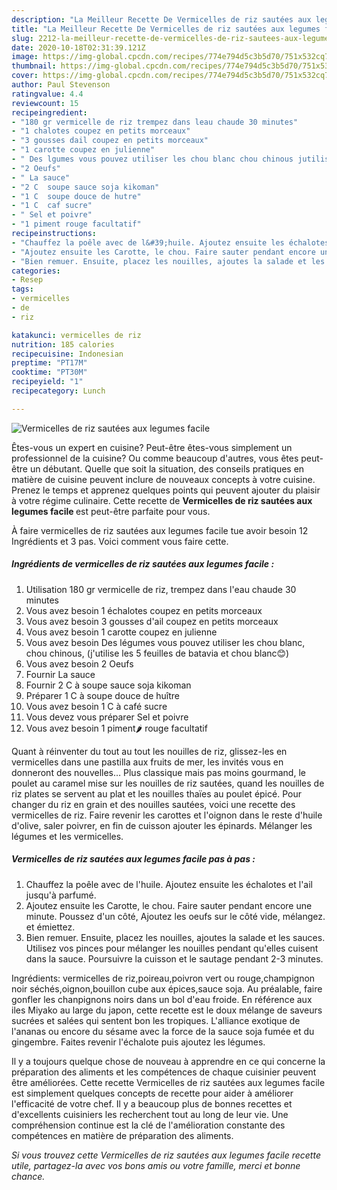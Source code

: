 ```yaml
---
description: "La Meilleur Recette De Vermicelles de riz sautées aux legumes facile"
title: "La Meilleur Recette De Vermicelles de riz sautées aux legumes facile"
slug: 2212-la-meilleur-recette-de-vermicelles-de-riz-sautees-aux-legumes-facile
date: 2020-10-18T02:31:39.121Z
image: https://img-global.cpcdn.com/recipes/774e794d5c3b5d70/751x532cq70/vermicelles-de-riz-sautees-aux-legumes-facile-photo-principale-de-la-recette.jpg
thumbnail: https://img-global.cpcdn.com/recipes/774e794d5c3b5d70/751x532cq70/vermicelles-de-riz-sautees-aux-legumes-facile-photo-principale-de-la-recette.jpg
cover: https://img-global.cpcdn.com/recipes/774e794d5c3b5d70/751x532cq70/vermicelles-de-riz-sautees-aux-legumes-facile-photo-principale-de-la-recette.jpg
author: Paul Stevenson
ratingvalue: 4.4
reviewcount: 15
recipeingredient:
- "180 gr vermicelle de riz trempez dans leau chaude 30 minutes"
- "1 chalotes coupez en petits morceaux"
- "3 gousses dail coupez en petits morceaux"
- "1 carotte coupez en julienne"
- " Des lgumes vous pouvez utiliser les chou blanc chou chinous jutilise les 5 feuilles de batavia et chou blanc"
- "2 Oeufs"
- " La sauce"
- "2 C  soupe sauce soja kikoman"
- "1 C  soupe douce de hutre"
- "1 C  caf sucre"
- " Sel et poivre"
- "1 piment rouge facultatif"
recipeinstructions:
- "Chauffez la poêle avec de l&#39;huile. Ajoutez ensuite les échalotes et l&#39;ail jusqu&#39;à parfumé."
- "Ajoutez ensuite les Carotte, le chou. Faire sauter pendant encore une minute. Poussez d&#39;un côté, Ajoutez les oeufs sur le côté vide, mélangez. et émiettez."
- "Bien remuer. Ensuite, placez les nouilles, ajoutes la salade et les sauces. Utilisez vos pinces pour mélanger les nouilles pendant qu&#39;elles cuisent dans la sauce. Poursuivre la cuisson et le sautage pendant 2-3 minutes."
categories:
- Resep
tags:
- vermicelles
- de
- riz

katakunci: vermicelles de riz 
nutrition: 185 calories
recipecuisine: Indonesian
preptime: "PT17M"
cooktime: "PT30M"
recipeyield: "1"
recipecategory: Lunch

---
```



![Vermicelles de riz sautées aux legumes facile](https://img-global.cpcdn.com/recipes/774e794d5c3b5d70/751x532cq70/vermicelles-de-riz-sautees-aux-legumes-facile-photo-principale-de-la-recette.jpg)

Êtes-vous un expert en cuisine? Peut-être êtes-vous simplement un professionnel de la cuisine? Ou comme beaucoup d'autres, vous êtes peut-être un débutant. Quelle que soit la situation, des conseils pratiques en matière de cuisine peuvent inclure de nouveaux concepts à votre cuisine. Prenez le temps et apprenez quelques points qui peuvent ajouter du plaisir à votre régime culinaire. Cette recette de <strong> Vermicelles de riz sautées aux legumes facile </strong> est peut-être parfaite pour vous.

<!--inarticleads1-->

À faire vermicelles de riz sautées aux legumes facile tue avoir besoin 12 Ingrédients et 3 pas. Voici comment vous faire cette.

##### Ingrédients de vermicelles de riz sautées aux legumes facile :

1. Utilisation 180 gr vermicelle de riz, trempez dans l&#39;eau chaude 30 minutes
1. Vous avez besoin 1 échalotes coupez en petits morceaux
1. Vous avez besoin 3 gousses d&#39;ail coupez en petits morceaux
1. Vous avez besoin 1 carotte coupez en julienne
1. Vous avez besoin  Des légumes vous pouvez utiliser les chou blanc, chou chinous, (j&#39;utilise les 5 feuilles de batavia et chou blanc😊)
1. Vous avez besoin 2 Oeufs
1. Fournir  La sauce
1. Fournir 2 C à soupe sauce soja kikoman
1. Préparer 1 C à soupe douce de huître
1. Vous avez besoin 1 C à café sucre
1. Vous devez vous préparer  Sel et poivre
1. Vous avez besoin 1 piment🌶 rouge facultatif


Quant à réinventer du tout au tout les nouilles de riz, glissez-les en vermicelles dans une pastilla aux fruits de mer, les invités vous en donneront des nouvelles… Plus classique mais pas moins gourmand, le poulet au caramel mise sur les nouilles de riz sautées, quand les nouilles de riz plates se servent au plat et les nouilles thaïes au poulet épicé. Pour changer du riz en grain et des nouilles sautées, voici une recette des vermicelles de riz. Faire revenir les carottes et l&#39;oignon dans le reste d&#39;huile d&#39;olive, saler poivrer, en fin de cuisson ajouter les épinards. Mélanger les légumes et les vermicelles. 

<!--inarticleads2-->

##### Vermicelles de riz sautées aux legumes facile pas à pas :

1. Chauffez la poêle avec de l&#39;huile. Ajoutez ensuite les échalotes et l&#39;ail jusqu&#39;à parfumé.
1. Ajoutez ensuite les Carotte, le chou. Faire sauter pendant encore une minute. Poussez d&#39;un côté, Ajoutez les oeufs sur le côté vide, mélangez. et émiettez.
1. Bien remuer. Ensuite, placez les nouilles, ajoutes la salade et les sauces. Utilisez vos pinces pour mélanger les nouilles pendant qu&#39;elles cuisent dans la sauce. Poursuivre la cuisson et le sautage pendant 2-3 minutes.


Ingrédients: vermicelles de riz,poireau,poivron vert ou rouge,champignon noir séchés,oignon,bouillon cube aux épices,sauce soja. Au préalable, faire gonfler les chanpignons noirs dans un bol d&#39;eau froide. En référence aux iles Miyako au large du japon, cette recette est le doux mélange de saveurs sucrées et salées qui sentent bon les tropiques. L&#39;alliance exotique de l&#39;ananas ou encore du sésame avec la force de la sauce soja fumée et du gingembre. Faites revenir l&#39;échalote puis ajoutez les légumes. 

<!--inarticleads1-->

<p>
Il y a toujours quelque chose de nouveau à apprendre en ce qui concerne la préparation des aliments et les compétences de chaque cuisinier peuvent être améliorées. Cette recette Vermicelles de riz sautées aux legumes facile est simplement quelques concepts de recette pour aider à améliorer l'efficacité de votre chef. Il y a beaucoup plus de bonnes recettes et d'excellents cuisiniers les recherchent tout au long de leur vie. Une compréhension continue est la clé de l'amélioration constante des compétences en matière de préparation des aliments.
</p>

<p>
<i>Si vous trouvez cette Vermicelles de riz sautées aux legumes facile recette utile, partagez-la avec vos bons amis ou votre famille, merci et bonne chance.</i>
</p>
